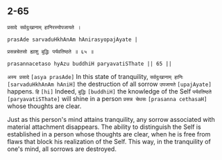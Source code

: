## 2-65


```shloka-sa
प्रसादे सर्वदुःखानाम् हानिरस्योपजायते ।
```
```shloka-sa-hk
prasAde sarvaduHkhAnAm hAnirasyopajAyate |
```
```shloka-sa
प्रसन्नचेतसो ह्याशु बुद्धिः पर्यवतिष्ठते ॥ ६५ ॥
```
```shloka-sa-hk
prasannacetaso hyAzu buddhiH paryavatiSThate || 65 ||
```

`अस्य प्रसादे` `[asya prasAde]` In this state of tranquility, `सर्वदुःखानाम् हानिः` `[sarvaduHkhAnAm hAniH]` the destruction of all sorrow `उपजायते` `[upajAyate]` happens. `हि` `[hi]` Indeed, `बुद्धिः` `[buddhiH]` the knowledge of the Self `पर्यवतिष्ठते` `[paryavatiSThate]` will shine in a person `प्रसन्न चेथसः` `[prasanna cethasaH]` whose thoughts are clear.

Just as this person's mind attains tranquility, any sorrow associated with material attachment disappears. The ability to distinguish the Self is established in a person whose thoughts are clear, when he is free from flaws that block his realization of the Self. This way, in the tranquility of one's mind, all sorrows are destroyed.

